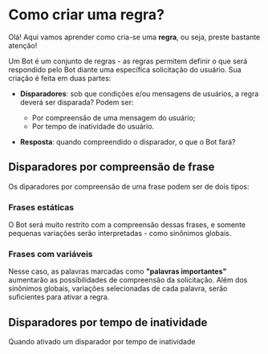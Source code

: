 # Como criar uma regra?

Olá! Aqui vamos aprender como cria-se uma **regra**, ou seja, preste bastante atenção!

Um Bot é um conjunto de regras - as regras permitem definir o que será respondido pelo Bot diante uma específica solicitação do usuário. Sua criação é feita em duas partes:

- **Disparadores**: sob que condições e/ou mensagens de usuários, a regra deverá ser disparada? Podem ser:

	- Por compreensão de uma mensagem do usuário;
	- Por tempo de inatividade do usuário.

- **Resposta**: quando compreendido o disparador, o que o Bot fará?

## Disparadores por compreensão de frase

Os diparadores por compreensão de uma frase podem ser de dois tipos:

### Frases estáticas

O Bot será muito restrito com a compreensão dessas frases, e somente pequenas variações serão interpretadas - como sinônimos globais.

### Frases com variáveis

Nesse caso, as palavras marcadas como **"palavras importantes"** aumentarão as possibilidades de compreensão da solicitação. Além dos sinônimos globais, variações selecionadas de cada palavra, serão suficientes para ativar a regra.

## Disparadores por tempo de inatividade

Quando ativado um disparador por tempo de inatividade

<!--stackedit_data:
eyJoaXN0b3J5IjpbLTE2Mzk0NTA4OTksMTU5NTg5NzEwNiwxND
Q3NTQ2MDkyLDEyODMzMjk0NTVdfQ==
-->